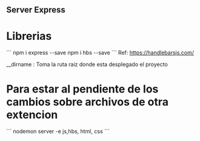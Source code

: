 ## Server Express

# Librerias

´´´
npm i express --save
npm i hbs --save
´´´
Ref:
https://handlebarsjs.com/

__dirname : Toma la ruta raiz donde esta desplegado el proyecto

# Para estar al pendiente de los cambios sobre archivos de otra extencion

´´´
nodemon server -e js,hbs, html, css
´´´